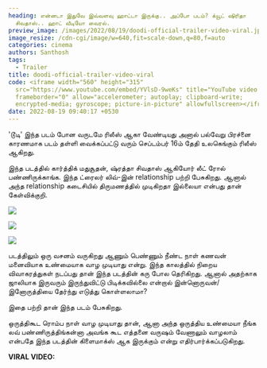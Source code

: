 ```yaml
---
heading: என்னடா இதுவே இவ்வளவு ஹாட்டா இருக்கு.. அப்போ படம்? க்யூட் ஷிரிதா
  சிவதாஸ்.. ஹாட் வீடியோ வைரல்.
preview_image: /images/2022/08/19/doodi-official-trailer-video-viral.jpeg
image_resize: /cdn-cgi/image/w=640,fit=scale-down,q=80,f=auto
categories: cinema
authors: Santhosh
tags:
  - Trailer
title: doodi-official-trailer-video-viral
code: <iframe width="560" height="315"
  src="https://www.youtube.com/embed/YVlsD-9weKs" title="YouTube video player"
  frameborder="0" allow="accelerometer; autoplay; clipboard-write;
  encrypted-media; gyroscope; picture-in-picture" allowfullscreen></iframe>
date: 2022-08-19 09:40:17 +0530
---
```

'டூடி' இந்த படம் போன வருடமே ரிலீஸ் ஆகா வேண்டியது அனால் பல்வேறு பிரச்னை காரணமாக படம் தள்ளி வைக்கப்பட்டு வரும் செப்டம்பர் 16ம் தேதி உலகெங்கும் ரிலீஸ் ஆகிறது.

இந்த படத்தில் கார்த்திக் மதுசூதன், ஷ்ரத்தா சிவதாஸ் ஆகியோர் லீட் ரோல் பண்ணிருக்காங்க. இந்த ட்ரைலர் லிவ்-இன் relationship பற்றி பேசுகிறது. ஆனால் அந்த relationship கடைசியில் திருமணத்தில் முடிகிறதா இல்லையா என்பது தான் கேள்விக்குறி.

![](/images/2022/08/19/doodi-official-trailer.jpeg)

![](/images/2022/08/19/doodi-official-trailer-1.jpeg)

![](/images/2022/08/19/doodi-official-trailer-2.jpeg)

படத்திலும் ஒரு வசனம் வருகிறது ஆணும் பெண்ணும் நீண்ட நாள் கணவன் மனைவியாக உண்மையாக வாழ முடியாது என்று. இந்த காலத்தில் நிறைய விவாகரத்துகள் நடப்பது தான் இந்த படத்தின் கரு போல தெரிகிறது. ஆனால் அதற்காக ஜாலியாக இருவரும் இருந்துவிட்டு பிடிக்கவில்லை என்றால் இன்னொருவன்/இனோருத்தியை தேர்ந்து எடுத்து கொள்ளலாமா?

இதை பற்றி தான் இந்த படம் பேசுகிறது. 

ஒருத்திகூட ரொம்ப நாள் வாழ முடியாது தான், ஆனா அந்த ஒருத்திய உண்மையா நீங்க லவ் பண்ணிருத்திங்கன்னா அவங்க கூட எத்தனை வருஷம் வேணாலும் வாழலாம் என்பதே இந்த படத்தின் கிளைமாக்ஸ் ஆக இருக்கும் என்று எதிர்பார்க்கப்படுகிறது.

**VIRAL VIDEO:**